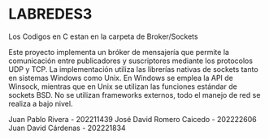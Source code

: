 # LABREDES3

Los Codigos en C estan en la carpeta de Broker/Sockets

Este proyecto implementa un bróker de mensajería que permite la comunicación entre publicadores y suscriptores mediante los protocolos UDP y TCP.  La implementación utiliza las librerías nativas de sockets tanto en sistemas Windows como Unix. En Windows se emplea la API de Winsock, mientras que en Unix se utilizan las funciones estándar de sockets BSD. No se utilizan frameworks externos, todo el manejo de red se realiza a bajo nivel.

Juan Pablo Rivera - 202211439
José David Romero Caicedo - 202222606
Juan David Cárdenas - 202221834

